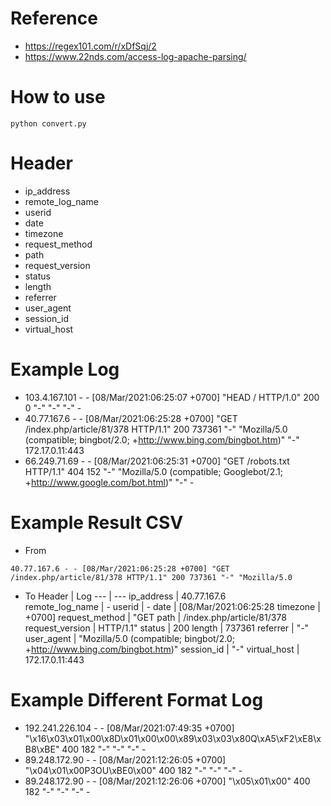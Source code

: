 # Reference

- https://regex101.com/r/xDfSqj/2
- https://www.22nds.com/access-log-apache-parsing/

# How to use

```
python convert.py
```

# Header

- ip_address
- remote_log_name
- userid
- date
- timezone
- request_method
- path
- request_version
- status
- length
- referrer
- user_agent
- session_id
- virtual_host

# Example Log

- 103.4.167.101 - - [08/Mar/2021:06:25:07 +0700] "HEAD / HTTP/1.0" 200 0 "-" "-" "-" -
- 40.77.167.6 - - [08/Mar/2021:06:25:28 +0700] "GET /index.php/article/81/378 HTTP/1.1" 200 737361 "-" "Mozilla/5.0 (compatible; bingbot/2.0; +http://www.bing.com/bingbot.htm)" "-" 172.17.0.11:443
- 66.249.71.69 - - [08/Mar/2021:06:25:31 +0700] "GET /robots.txt HTTP/1.1" 404 152 "-" "Mozilla/5.0 (compatible; Googlebot/2.1; +http://www.google.com/bot.html)" "-" -

# Example Result CSV

- From

```
40.77.167.6 - - [08/Mar/2021:06:25:28 +0700] "GET /index.php/article/81/378 HTTP/1.1" 200 737361 "-" "Mozilla/5.0
```

- To
  Header | Log
  --- | ---
  ip_address | 40.77.167.6  
  remote_log_name | -
  userid | -
  date | [08/Mar/2021:06:25:28
  timezone | +0700]
  request_method | "GET
  path | /index.php/article/81/378
  request_version | HTTP/1.1"
  status | 200
  length | 737361
  referrer | "-"
  user_agent | "Mozilla/5.0 (compatible; bingbot/2.0; +http://www.bing.com/bingbot.htm)"
  session_id | "-"
  virtual_host | 172.17.0.11:443

# Example Different Format Log

- 192.241.226.104 - - [08/Mar/2021:07:49:35 +0700] "\x16\x03\x01\x00\x8D\x01\x00\x00\x89\x03\x03\x80Q\xA5\xF2\xE8\xB8\xBE" 400 182 "-" "-" "-" -
- 89.248.172.90 - - [08/Mar/2021:12:26:05 +0700] "\x04\x01\x00P3OU\xBE0\x00" 400 182 "-" "-" "-" -
- 89.248.172.90 - - [08/Mar/2021:12:26:06 +0700] "\x05\x01\x00" 400 182 "-" "-" "-" -

